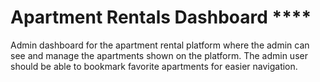 # Apartment Rentals Dashboard ****
Admin dashboard for the apartment rental platform where the admin can see and manage the apartments shown on the platform. The admin user should be able to bookmark favorite apartments for easier navigation.
